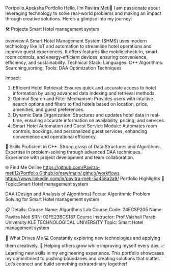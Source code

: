 Portpolio.Apeksha
Portfolio
Hello, I’m Pavitra Meti👋
I am passionate about leveraging technology to solve real-world problems and making an impact through creative solutions. Here’s a glimpse into my journey:

🛠 Projects
Smart Hotel management system

overview:A Smart Hotel Management System (SHMS) uses modern technology like IoT and automation to streamline hotel operations and improve guest experiences.
It offers features like mobile check-in, smart room controls, and energy-efficient devices, ensuring convenience, efficiency, and sustainability.
Technical Stack: Languages: C++  Algorithms: Searching,sorting, Tools: DAA Optimization Techniques

Impact:

1. Efficient Hotel Retrieval: Ensures quick and accurate access to hotel information by using advanced data indexing and retrieval methods.
2. Optimal Search and Filter Mechanism: Provides users with intuitive search options and filters to find hotels based on location, price, amenities, and guest preferences.
3. Dynamic Data Organization: Structures and updates hotel data in real-time, ensuring accurate information on availability, pricing, and services.
4. Smart Hotel Automation and Guest Service Module: Automates room controls, bookings, and personalized guest services, enhancing convenience and operational efficiency.

🚀 Skills
Proficient in C++.
Strong grasp of Data Structures and Algorithms.
Expertise in problem-solving through advanced DAA techniques.
Experience with project development and team collaboration.

🌐 Find Me Online
https://github.com/Pavitra-meti12/Portfolio.Github.io/new/main/.github/workflows
https://www.linkedin.com/in/pavitra-meti-5a458a2a9/
Portfolio Highlights
🎯 Topic:Smart Hotel management system

DAA (Design and Analysis of Algorithms)
Focus: Algorithmic Problem Solving for Smart Hotel management system

📋 Details:
Course Name: Algorithms Lab
Course Code: 24ECSP205
Name: Pavitra Meti
SRN: 02FE23BCS187
Course Instructor: Prof.Vaishali Parab
University:KLE TECHNOLOGICAL UNIVERSITY
Topic: Smart Hotel management system

🎨 What Drives Me
💻 Constantly exploring new technologies and applying them creatively.
🤝 Helping others grow while improving myself every day.
📈 Learning new skills in my engineering experience.
This portfolio showcases my commitment to pushing boundaries and creating solutions that matter. Let’s connect and build something extraordinary together!
